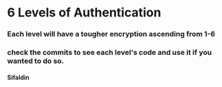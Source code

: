 # 6 Levels of Authentication

### Each level will have a tougher encryption ascending from 1-6
### check the commits to see each level's code and use it if you wanted to do so.
#### Sifaldin
